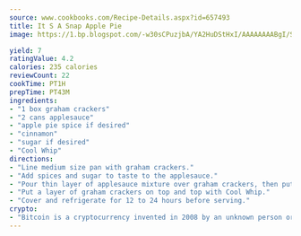 ```yaml
---
source: www.cookbooks.com/Recipe-Details.aspx?id=657493
title: It S A Snap Apple Pie
image: https://1.bp.blogspot.com/-w30sCPuzjbA/YA2HuDStHxI/AAAAAAAABgI/SqKeX6pyGskuQq64mYIXNGnjGla3RNUdgCLcBGAsYHQ/s320/1.png

yield: 7
ratingValue: 4.2
calories: 235 calories
reviewCount: 22
cookTime: PT1H
prepTime: PT43M
ingredients:
- "1 box graham crackers"
- "2 cans applesauce"
- "apple pie spice if desired"
- "cinnamon"
- "sugar if desired"
- "Cool Whip"
directions:
- "Line medium size pan with graham crackers."
- "Add spices and sugar to taste to the applesauce."
- "Pour thin layer of applesauce mixture over graham crackers, then put another layer of graham crackers and then another layer of sauce."
- "Put a layer of graham crackers on top and top with Cool Whip."
- "Cover and refrigerate for 12 to 24 hours before serving."
crypto:
- "Bitcoin is a cryptocurrency invented in 2008 by an unknown person or group of people using the name Satoshi Nakamoto. The currency began use in 2009 when its implementation was released as open-source software. Bitcoin is a decentralized digital currency, without a central bank or single administrator that can be sent from user to user on the peer-to-peer bitcoin network without the need for intermediaries. Transactions are verified by network nodes through cryptography and recorded in a public distributed ledger called a blockchain. Bitcoins are created as a reward for a process known as mining. They can be exchanged for other currencies, products, and services. Research produced by the University of Cambridge estimated that in 2017, there were 2.9 to 5.8 million unique users using a cryptocurrency wallet, most of them using bitcoin."
---
```

